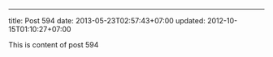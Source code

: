 ---
title: Post 594
date: 2013-05-23T02:57:43+07:00
updated: 2012-10-15T01:10:27+07:00

This is content of post 594